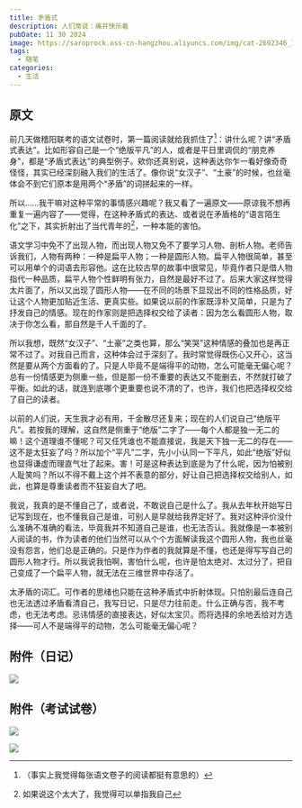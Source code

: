 ```yaml
---
title: 矛盾式
description: 人们常说：痛并快乐着
pubDate: 11 30 2024
image: https://saroprock.oss-cn-hangzhou.aliyuncs.com/img/cat-2692346_1280.png
tags:
  - 随笔
categories:
  - 生活
---
```

## 原文

前几天做稽阳联考的语文试卷时，第一篇阅读就给我抓住了[^1]：讲什么呢？讲“矛盾式表达”。比如形容自己是一个“绝版平凡”的人，或者是平日里调侃的“朋克养身”，都是“矛盾式表达”的典型例子。欸你还真别说，这种表达你乍一看好像奇奇怪怪，其实已经深刻融入我们的生活了。像你说“女汉子”、“土豪”的时候，也丝毫体会不到它们原本是用两个“矛盾”的词拼起来的一样。

所以……我干嘛对这种平常的事情感兴趣呢？我又看了一遍原文——原谅我不想再重复一遍内容了——觉得，在这种矛盾式的表达、或者说在矛盾格的“语言陌生化”之下，其实折射出了当代青年的[^2]，一种本能的害怕。

语文学习中免不了出现人物，而出现人物又免不了要学习人物、剖析人物。老师告诉我们，人物有两种：一种是扁平人物；一种是圆形人物。扁平人物很简单，甚至可以用单个的词语去形容他。这在比较古早的故事中很常见，毕竟作者只是借人物指代一种品质，扁平人物个性鲜明有张力，自然是最好不过了。后来大家这样觉得太片面了，所以又出现了圆形人物——在不同的场景下显现出不同的性格品质，好让这个人物更加贴近生活、更真实些。如果说以前的作家既淳朴又简单，只是为了抒发自己的情感。现在的作家则是把选择权交给了读者：因为怎么看圆形人物，取决于你怎么看，那自然是千人千面的了。

所以我想，既然“女汉子”、“土豪”之类也算，那么“笑哭”这种情感的叠加也是再正常不过了。对我自己而言，这种体会过于深刻了。我时常觉得既伤心又开心，这当然是要从两个方面看的了。只是人毕竟不是端得平的动物，怎么可能毫无偏心呢？总有一份情感更为侧重一些，但是那一份不重要的表达又不能删去，不然就打破了平衡。如此的话，就连到底哪个更重要也说不清的了，也许，我们也把选择权交给了自己的读者。

以前的人们说，天生我才必有用，千金散尽还复来；现在的人们说自己“绝版平凡”。若按我的理解，这自然是侧重于“绝版”二字了——每个人都是独一无二的嘛！这个道理谁不懂呢？可又任凭谁也不能直接说，我是天下独一无二的存在——这不是太狂妄了吗？所以加个“平凡”二字，先小小认同一下平凡，如此“绝版”好似也显得谦虚而理直气壮了起来。害！可是这种表达到底是为了什么呢，因为怕被别人耻笑吗？所以不得不戴上这个并不表意的部分，好让自己把选择权交给别人，如此，也算是尊重读者而不狂妄自大了吧。

我说，我真的是不懂自己了，或者说，不敢说自己是什么了。我从去年秋开始写日记写到现在，也不懂我自己是谁，可别人是早就给我界定好了。我对这种评价没什么准确不准确的看法，毕竟我并不知道自己是谁，也无法否认。我就像是一本被别人阅读的书，作为读者的他们当然可以从个个方面解读我这个圆形人物，我也丝毫没有怨言，他们总是正确的。只是作为作者的我就算是不懂，也还是得写写自己的圆形人物才行。所以我说我怕啊，害怕什么呢，也许是怕太绝对、太过分了，把自己变成了一个扁平人物，就无法在三维世界中存活了。

太矛盾的词汇。可作者的思绪也只能在这种矛盾式中折射体现。只怕别最后连自己也无法透过矛盾看清自己，我写日记，只是尽力往前走。什么正确与否，我不考虑，也无法考虑。忌讳情感的直接表达，好似太宝贝。而将选择的余地丢给对方选择——可人不是端得平的动物，怎么可能毫无偏心呢？

[^1]:（事实上我觉得每张语文卷子的阅读都挺有意思的）

[^2]:如果说这个太大了，我觉得可以单指我自己

## 附件（日记）

![](https://saroprock.oss-cn-hangzhou.aliyuncs.com/img/Cache_-174417bc75845040.jpg)

## 附件（考试试卷）

![](https://saroprock.oss-cn-hangzhou.aliyuncs.com/img/640.webp)

![](https://saroprock.oss-cn-hangzhou.aliyuncs.com/img/640%20(1).webp)
